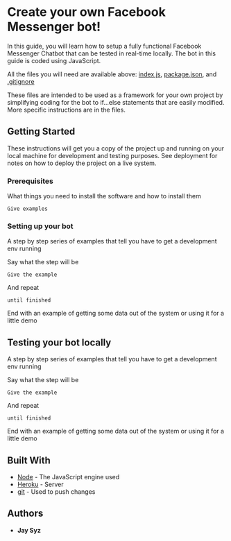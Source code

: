 # Create your own Facebook Messenger bot!

In this guide, you will learn how to setup a fully functional Facebook Messenger Chatbot that can be tested in real-time locally. The bot in this guide is coded using JavaScript.

All the files you will need are available above: [index.js](../master/index.js), [package.json](../master/package.json), and [.gitignore](../master/.gitignore)

These files are intended to be used as a framework for your own project by simplifying coding for the bot to if...else statements that are easily modified. More specific instructions are in the files.

## Getting Started

These instructions will get you a copy of the project up and running on your local machine for development and testing purposes. See deployment for notes on how to deploy the project on a live system.

### Prerequisites

What things you need to install the software and how to install them

```
Give examples
```

### Setting up your bot

A step by step series of examples that tell you have to get a development env running

Say what the step will be

```
Give the example
```

And repeat

```
until finished
```

End with an example of getting some data out of the system or using it for a little demo

## Testing your bot locally

A step by step series of examples that tell you have to get a development env running

Say what the step will be

```
Give the example
```

And repeat

```
until finished
```

End with an example of getting some data out of the system or using it for a little demo

## Built With

* [Node](https://nodejs.org/en/) - The JavaScript engine used
* [Heroku](https://devcenter.heroku.com/articles/heroku-command-line#download-and-install) - Server
* [git](https://git-scm.com/downloads) - Used to push changes

## Authors

* **Jay Syz**


